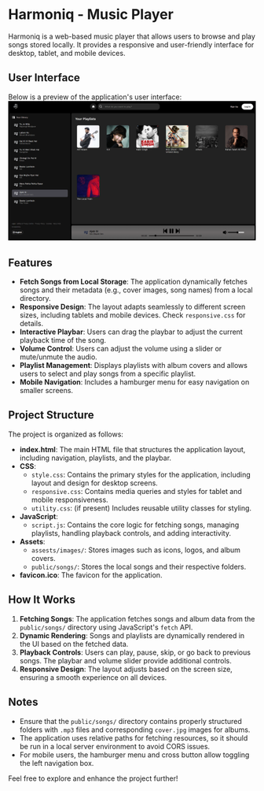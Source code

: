 # Harmoniq - Music Player

Harmoniq is a web-based music player that allows users to browse and play songs stored locally. It provides a responsive and user-friendly interface for desktop, tablet, and mobile devices.

## User Interface

Below is a preview of the application's user interface:
![Harmoniq UI](assests/UI.png)

## Features

- **Fetch Songs from Local Storage**: The application dynamically fetches songs and their metadata (e.g., cover images, song names) from a local directory.
- **Responsive Design**: The layout adapts seamlessly to different screen sizes, including tablets and mobile devices. Check `responsive.css` for details.
- **Interactive Playbar**: Users can drag the playbar to adjust the current playback time of the song.
- **Volume Control**: Users can adjust the volume using a slider or mute/unmute the audio.
- **Playlist Management**: Displays playlists with album covers and allows users to select and play songs from a specific playlist.
- **Mobile Navigation**: Includes a hamburger menu for easy navigation on smaller screens.

## Project Structure

The project is organized as follows:

- **index.html**: The main HTML file that structures the application layout, including navigation, playlists, and the playbar.
- **CSS**:
  - `style.css`: Contains the primary styles for the application, including layout and design for desktop screens.
  - `responsive.css`: Contains media queries and styles for tablet and mobile responsiveness.
  - `utility.css`: (if present) Includes reusable utility classes for styling.
- **JavaScript**:
  - `script.js`: Contains the core logic for fetching songs, managing playlists, handling playback controls, and adding interactivity.
- **Assets**:
  - `assests/images/`: Stores images such as icons, logos, and album covers.
  - `public/songs/`: Stores the local songs and their respective folders.
- **favicon.ico**: The favicon for the application.

## How It Works

1. **Fetching Songs**: The application fetches songs and album data from the `public/songs/` directory using JavaScript's `fetch` API.
2. **Dynamic Rendering**: Songs and playlists are dynamically rendered in the UI based on the fetched data.
3. **Playback Controls**: Users can play, pause, skip, or go back to previous songs. The playbar and volume slider provide additional controls.
4. **Responsive Design**: The layout adjusts based on the screen size, ensuring a smooth experience on all devices.

## Notes

- Ensure that the `public/songs/` directory contains properly structured folders with `.mp3` files and corresponding `cover.jpg` images for albums.
- The application uses relative paths for fetching resources, so it should be run in a local server environment to avoid CORS issues.
- For mobile users, the hamburger menu and cross button allow toggling the left navigation box.

Feel free to explore and enhance the project further!
